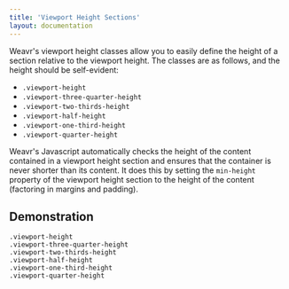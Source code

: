```yaml
---
title: 'Viewport Height Sections'
layout: documentation
---
```


Weavr's viewport height classes allow you to easily define the height of a section relative to the viewport height. The classes are as follows, and the height should be self-evident:

- `.viewport-height`
- `.viewport-three-quarter-height`
- `.viewport-two-thirds-height`
- `.viewport-half-height`
- `.viewport-one-third-height`
- `.viewport-quarter-height`

Weavr's Javascript automatically checks the height of the content contained in a viewport height section and ensures that the container is never shorter than its content. It does this by setting the `min-height` property of the viewport height section to the height of the content (factoring in margins and padding).

## Demonstration

<div class="demo">
  <section class="viewport-height brand-purple-bg overlay margin-bottom-2x">
    <div class="content-overlay middle align-center">
      <code>.viewport-height</code>
    </div>
  </section>
  <section class="viewport-three-quarter-height brand-purple-bg overlay margin-bottom-2x">
    <div class="content-overlay middle align-center">
      <code>.viewport-three-quarter-height</code>
    </div>
  </section>
  <section class="viewport-two-thirds-height brand-purple-bg overlay margin-bottom-2x">
    <div class="content-overlay middle align-center">
      <code>.viewport-two-thirds-height</code>
    </div>
  </section>
  <section class="viewport-half-height brand-purple-bg overlay margin-bottom-2x">
    <div class="content-overlay middle align-center">
      <code>.viewport-half-height</code>
    </div>
  </section>
  <section class="viewport-one-third-height brand-purple-bg overlay margin-bottom-2x">
    <div class="content-overlay middle align-center">
      <code>.viewport-one-third-height</code>
    </div>
  </section>
  <section class="viewport-quarter-height brand-purple-bg overlay">
    <div class="content-overlay middle align-center">
      <code>.viewport-quarter-height</code>
    </div>
  </section>
</div>
